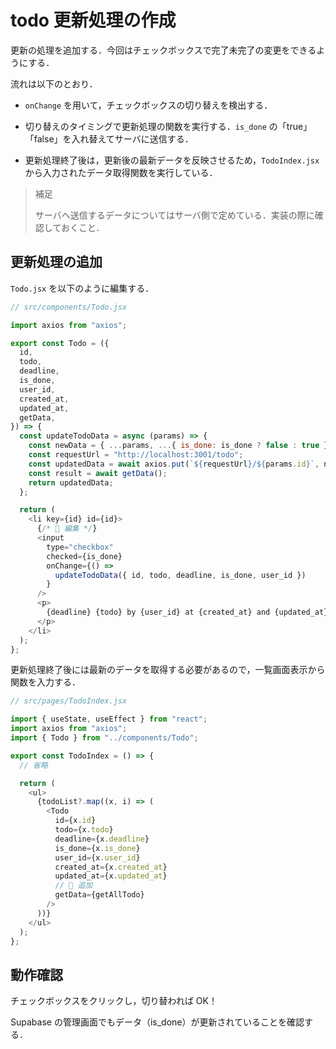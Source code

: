 # todo 更新処理の作成

更新の処理を追加する．今回はチェックボックスで完了未完了の変更をできるようにする．

流れは以下のとおり．

- `onChange` を用いて，チェックボックスの切り替えを検出する．

- 切り替えのタイミングで更新処理の関数を実行する．`is_done` の「true」「false」を入れ替えてサーバに送信する．

- 更新処理終了後は，更新後の最新データを反映させるため，`TodoIndex.jsx` から入力されたデータ取得関数を実行している．

> 補足
>
> サーバへ送信するデータについてはサーバ側で定めている．実装の際に確認しておくこと．

## 更新処理の追加

`Todo.jsx` を以下のように編集する．

```js
// src/components/Todo.jsx

import axios from "axios";

export const Todo = ({
  id,
  todo,
  deadline,
  is_done,
  user_id,
  created_at,
  updated_at,
  getData,
}) => {
  const updateTodoData = async (params) => {
    const newData = { ...params, ...{ is_done: is_done ? false : true } };
    const requestUrl = "http://localhost:3001/todo";
    const updatedData = await axios.put(`${requestUrl}/${params.id}`, newData);
    const result = await getData();
    return updatedData;
  };

  return (
    <li key={id} id={id}>
      {/* 🔽 編集 */}
      <input
        type="checkbox"
        checked={is_done}
        onChange={() =>
          updateTodoData({ id, todo, deadline, is_done, user_id })
        }
      />
      <p>
        {deadline} {todo} by {user_id} at {created_at} and {updated_at}
      </p>
    </li>
  );
};
```

更新処理終了後には最新のデータを取得する必要があるので，一覧画面表示から関数を入力する．

```js
// src/pages/TodoIndex.jsx

import { useState, useEffect } from "react";
import axios from "axios";
import { Todo } from "../components/Todo";

export const TodoIndex = () => {
  // 省略

  return (
    <ul>
      {todoList?.map((x, i) => (
        <Todo
          id={x.id}
          todo={x.todo}
          deadline={x.deadline}
          is_done={x.is_done}
          user_id={x.user_id}
          created_at={x.created_at}
          updated_at={x.updated_at}
          // 🔽 追加
          getData={getAllTodo}
        />
      ))}
    </ul>
  );
};
```

## 動作確認

チェックボックスをクリックし，切り替われば OK！

Supabase の管理画面でもデータ（is_done）が更新されていることを確認する．
